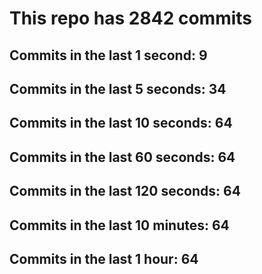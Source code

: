 # This repo has 2842 commits

## Commits in the last 1 second: 9
## Commits in the last 5 seconds: 34
## Commits in the last 10 seconds: 64
## Commits in the last 60 seconds: 64
## Commits in the last 120 seconds: 64
## Commits in the last 10 minutes: 64
## Commits in the last 1 hour: 64
